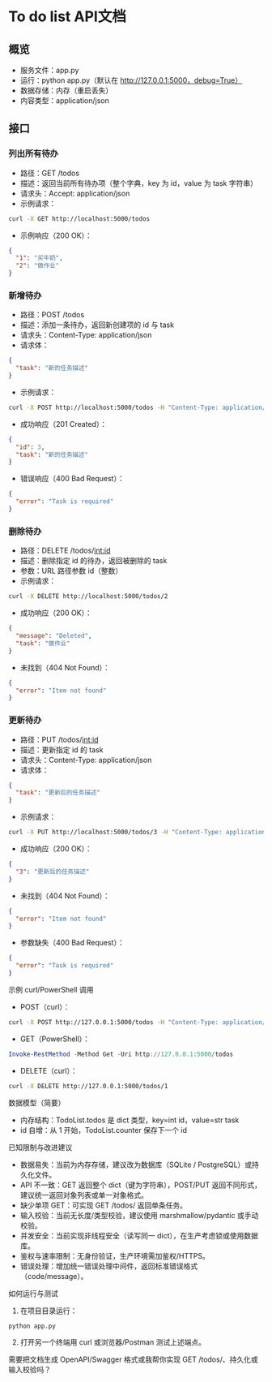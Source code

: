# To do list API文档

## 概览
- 服务文件：app.py
- 运行：python app.py（默认在 http://127.0.0.1:5000，debug=True）
- 数据存储：内存（重启丢失）
- 内容类型：application/json

## 接口

### 列出所有待办

- 路径：GET /todos
- 描述：返回当前所有待办项（整个字典，key 为 id，value 为 task 字符串）
- 请求头：Accept: application/json
- 示例请求：
````bash
curl -X GET http://localhost:5000/todos
```` 
- 示例响应（200 OK）：
````json
{
  "1": "买牛奶",
  "2": "做作业"
}
````

### 新增待办
- 路径：POST /todos
- 描述：添加一条待办，返回新创建项的 id 与 task
- 请求头：Content-Type: application/json
- 请求体：
````json
{
  "task": "新的任务描述"
}
````
- 示例请求：
````bash
curl -X POST http://localhost:5000/todos -H "Content-Type: application/json" -d "{\"task\":\"新的任务描述\"}"
````
- 成功响应（201 Created）：
````json
{
  "id": 3,
  "task": "新的任务描述"
}
````
- 错误响应（400 Bad Request）：
````json
{
  "error": "Task is required"
}
````

### 删除待办
- 路径：DELETE /todos/<int:id>
- 描述：删除指定 id 的待办，返回被删除的 task
- 参数：URL 路径参数 id（整数）
- 示例请求：
````bash
curl -X DELETE http://localhost:5000/todos/2
````
- 成功响应（200 OK）：
````json
{
  "message": "Deleted",
  "task": "做作业"
}
````
- 未找到（404 Not Found）：
````json
{
  "error": "Item not found"
}
````

### 更新待办
- 路径：PUT /todos/<int:id>
- 描述：更新指定 id 的 task
- 请求头：Content-Type: application/json
- 请求体：
````json
{
  "task": "更新后的任务描述"
}
````
- 示例请求：
````bash
curl -X PUT http://localhost:5000/todos/3 -H "Content-Type: application/json" -d "{\"task\":\"更新后的任务描述\"}"
````
- 成功响应（200 OK）：
````json
{
  "3": "更新后的任务描述"
}
````
- 未找到（404 Not Found）：
````json
{
  "error": "Item not found"
}
````
- 参数缺失（400 Bad Request）：
````json
{
  "error": "Task is required"
}
````

示例 curl/PowerShell 调用
- POST（curl）：
````bash
curl -X POST http://127.0.0.1:5000/todos -H "Content-Type: application/json" -d "{\"task\":\"买牛奶\"}"
````
- GET（PowerShell）：
````powershell
Invoke-RestMethod -Method Get -Uri http://127.0.0.1:5000/todos
````
- DELETE（curl）：
````bash
curl -X DELETE http://127.0.0.1:5000/todos/1
````

数据模型（简要）
- 内存结构：TodoList.todos 是 dict 类型，key=int id，value=str task
- id 自增：从 1 开始，TodoList.counter 保存下一个 id

已知限制与改进建议
- 数据易失：当前为内存存储，建议改为数据库（SQLite / PostgreSQL）或持久化文件。
- API 不一致：GET 返回整个 dict（键为字符串），POST/PUT 返回不同形式，建议统一返回对象列表或单一对象格式。
- 缺少单项 GET：可实现 GET /todos/<id> 返回单条任务。
- 输入校验：当前无长度/类型校验，建议使用 marshmallow/pydantic 或手动校验。
- 并发安全：当前实现非线程安全（读写同一 dict），在生产考虑锁或使用数据库。
- 鉴权与速率限制：无身份验证，生产环境需加鉴权/HTTPS。
- 错误处理：增加统一错误处理中间件，返回标准错误格式（code/message）。

如何运行与测试
1. 在项目目录运行：
````bash
python app.py
````
2. 打开另一个终端用 curl 或浏览器/Postman 测试上述端点。

需要把文档生成 OpenAPI/Swagger 格式或我帮你实现 GET /todos/<id>、持久化或输入校验吗？